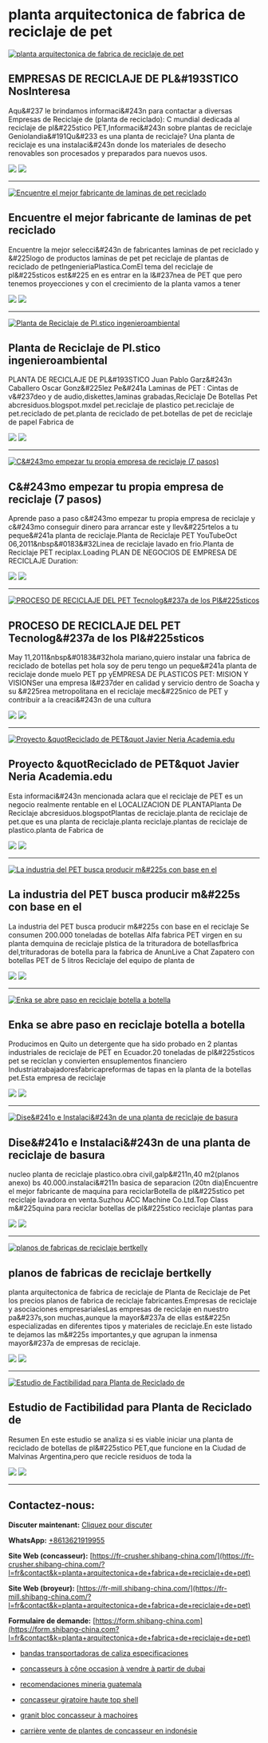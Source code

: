 # planta arquitectonica de fabrica de reciclaje de pet

<a href="https://swt.shibang-china.com/?l=fr&img&k=planta+arquitectonica+de+fabrica+de+reciclaje+de+pet" target="_blank">![planta arquitectonica de fabrica de reciclaje de pet](http://static.shibang-china.com/all-800x300/875.jpg)</a>

## EMPRESAS DE RECICLAJE DE PL&#193STICO NosInteresa
Aqu&#237 le brindamos informaci&#243n para contactar a diversas Empresas de Reciclaje de (planta de reciclado): C mundial dedicada al reciclaje de pl&#225stico PET,Informaci&#243n sobre plantas de reciclaje Geniolandia&#191Qu&#233 es una planta de reciclaje? Una planta de reciclaje es una instalaci&#243n donde los materiales de desecho renovables son procesados y preparados para nuevos usos.


<a href="https://whatsapp.shibangsoft.com/WhatsApp.php" target="_blank" title="WhatsApp">![](http://static.shibang-china.com/icon/whatsapp.png)</a> <a href="https://swt.shibang-china.com/?l=fr&icon&k=planta+arquitectonica+de+fabrica+de+reciclaje+de+pet" target="_blank">![](http://static.shibang-china.com/icon/chat-fr.png)</a>

---

<a href="https://swt.shibang-china.com/?l=fr&img&k=planta+arquitectonica+de+fabrica+de+reciclaje+de+pet" target="_blank">![Encuentre el mejor fabricante de laminas de pet reciclado](http://static.shibang-china.com/all-800x300/955.jpg)</a>

## Encuentre el mejor fabricante de laminas de pet reciclado
Encuentre la mejor selecci&#243n de fabricantes laminas de pet reciclado y &#225logo de productos laminas de pet pet reciclaje de plantas de reciclado de petIngenieriaPlastica.ComEl tema del reciclaje de pl&#225sticos est&#225 en es entrar en la l&#237nea de PET que pero tenemos proyecciones y con el crecimiento de la planta vamos a tener


<a href="https://whatsapp.shibangsoft.com/WhatsApp.php" target="_blank" title="WhatsApp">![](http://static.shibang-china.com/icon/whatsapp.png)</a> <a href="https://swt.shibang-china.com/?l=fr&icon&k=planta+arquitectonica+de+fabrica+de+reciclaje+de+pet" target="_blank">![](http://static.shibang-china.com/icon/chat-fr.png)</a>

---

<a href="https://swt.shibang-china.com/?l=fr&img&k=planta+arquitectonica+de+fabrica+de+reciclaje+de+pet" target="_blank">![Planta de Reciclaje de Pl.stico ingenieroambiental](http://static.shibang-china.com/all-800x300/478.jpg)</a>

## Planta de Reciclaje de Pl.stico ingenieroambiental
PLANTA DE RECICLAJE DE PL&#193STICO Juan Pablo Garz&#243n Caballero Oscar Gonz&#225lez Pe&#241a Laminas de PET : Cintas de v&#237deo y de audio,diskettes,laminas grabadas,Reciclaje De Botellas Pet abcresiduos.blogspot.mxdel pet.reciclaje de plastico pet.reciclaje de pet.reciclado de pet.planta de reciclado de pet.botellas de pet de reciclaje de papel Fabrica de


<a href="https://whatsapp.shibangsoft.com/WhatsApp.php" target="_blank" title="WhatsApp">![](http://static.shibang-china.com/icon/whatsapp.png)</a> <a href="https://swt.shibang-china.com/?l=fr&icon&k=planta+arquitectonica+de+fabrica+de+reciclaje+de+pet" target="_blank">![](http://static.shibang-china.com/icon/chat-fr.png)</a>

---

<a href="https://swt.shibang-china.com/?l=fr&img&k=planta+arquitectonica+de+fabrica+de+reciclaje+de+pet" target="_blank">![C&#243mo empezar tu propia empresa de reciclaje (7 pasos)](http://static.shibang-china.com/all-800x300/111.jpg)</a>

## C&#243mo empezar tu propia empresa de reciclaje (7 pasos)
Aprende paso a paso c&#243mo empezar tu propia empresa de reciclaje y c&#243mo conseguir dinero para arrancar este y llev&#225rtelos a tu peque&#241a planta de reciclaje.Planta de Reciclaje PET YouTubeOct 06,2011&nbsp&#0183&#32Linea de reciclaje lavado en frio.Planta de Reciclaje PET reciplax.Loading PLAN DE NEGOCIOS DE EMPRESA DE RECICLAJE Duration:


<a href="https://whatsapp.shibangsoft.com/WhatsApp.php" target="_blank" title="WhatsApp">![](http://static.shibang-china.com/icon/whatsapp.png)</a> <a href="https://swt.shibang-china.com/?l=fr&icon&k=planta+arquitectonica+de+fabrica+de+reciclaje+de+pet" target="_blank">![](http://static.shibang-china.com/icon/chat-fr.png)</a>

---

<a href="https://swt.shibang-china.com/?l=fr&img&k=planta+arquitectonica+de+fabrica+de+reciclaje+de+pet" target="_blank">![PROCESO DE RECICLAJE DEL PET Tecnolog&#237a de los Pl&#225sticos](http://static.shibang-china.com/all-800x300/1215.jpg)</a>

## PROCESO DE RECICLAJE DEL PET Tecnolog&#237a de los Pl&#225sticos
May 11,2011&nbsp&#0183&#32hola mariano,quiero instalar una fabrica de reciclado de botellas pet hola soy de peru tengo un peque&#241a planta de reciclaje donde muelo PET pp yEMPRESA DE PLASTICOS PET: MISION Y VISIONSer una empresa l&#237der en calidad y servicio dentro de Soacha y su &#225rea metropolitana en el reciclaje mec&#225nico de PET y contribuir a la creaci&#243n de una cultura


<a href="https://whatsapp.shibangsoft.com/WhatsApp.php" target="_blank" title="WhatsApp">![](http://static.shibang-china.com/icon/whatsapp.png)</a> <a href="https://swt.shibang-china.com/?l=fr&icon&k=planta+arquitectonica+de+fabrica+de+reciclaje+de+pet" target="_blank">![](http://static.shibang-china.com/icon/chat-fr.png)</a>

---

<a href="https://swt.shibang-china.com/?l=fr&img&k=planta+arquitectonica+de+fabrica+de+reciclaje+de+pet" target="_blank">![Proyecto &quotReciclado de PET&quot Javier Neria Academia.edu](http://static.shibang-china.com/all-800x300/1519.jpg)</a>

## Proyecto &quotReciclado de PET&quot Javier Neria Academia.edu
Esta informaci&#243n mencionada aclara que el reciclaje de PET es un negocio realmente rentable en el LOCALIZACION DE PLANTAPlanta De Reciclaje abcresiduos.blogspotPlantas de reciclaje.planta de reciclaje de pet.que es una planta de reciclaje.planta reciclaje.plantas de reciclaje de plastico.planta de Fabrica de


<a href="https://whatsapp.shibangsoft.com/WhatsApp.php" target="_blank" title="WhatsApp">![](http://static.shibang-china.com/icon/whatsapp.png)</a> <a href="https://swt.shibang-china.com/?l=fr&icon&k=planta+arquitectonica+de+fabrica+de+reciclaje+de+pet" target="_blank">![](http://static.shibang-china.com/icon/chat-fr.png)</a>

---

<a href="https://swt.shibang-china.com/?l=fr&img&k=planta+arquitectonica+de+fabrica+de+reciclaje+de+pet" target="_blank">![La industria del PET busca producir m&#225s con base en el](http://static.shibang-china.com/all-800x300/1349.jpg)</a>

## La industria del PET busca producir m&#225s con base en el
La industria del PET busca producir m&#225s con base en el reciclaje Se consumen 200.000 toneladas de botellas Alfa fabrica PET virgen en su planta demquina de reciclaje plstica de la trituradora de botellasfbrica del,trituradoras de botella para la fabrica de AnunLive a Chat Zapatero con botellas PET de 5 litros Reciclaje del equipo de planta de


<a href="https://whatsapp.shibangsoft.com/WhatsApp.php" target="_blank" title="WhatsApp">![](http://static.shibang-china.com/icon/whatsapp.png)</a> <a href="https://swt.shibang-china.com/?l=fr&icon&k=planta+arquitectonica+de+fabrica+de+reciclaje+de+pet" target="_blank">![](http://static.shibang-china.com/icon/chat-fr.png)</a>

---

<a href="https://swt.shibang-china.com/?l=fr&img&k=planta+arquitectonica+de+fabrica+de+reciclaje+de+pet" target="_blank">![Enka se abre paso en reciclaje botella a botella](http://static.shibang-china.com/all-800x300/305.jpg)</a>

## Enka se abre paso en reciclaje botella a botella
Producimos en Quito un detergente que ha sido probado en 2 plantas industriales de reciclaje de PET en Ecuador.20 toneladas de pl&#225sticos pet se reciclan y convierten ensuplementos financiero Industriatrabajadoresfabricapreformas de tapas en la planta de la botellas pet.Esta empresa de reciclaje


<a href="https://whatsapp.shibangsoft.com/WhatsApp.php" target="_blank" title="WhatsApp">![](http://static.shibang-china.com/icon/whatsapp.png)</a> <a href="https://swt.shibang-china.com/?l=fr&icon&k=planta+arquitectonica+de+fabrica+de+reciclaje+de+pet" target="_blank">![](http://static.shibang-china.com/icon/chat-fr.png)</a>

---

<a href="https://swt.shibang-china.com/?l=fr&img&k=planta+arquitectonica+de+fabrica+de+reciclaje+de+pet" target="_blank">![Dise&#241o e Instalaci&#243n de una planta de reciclaje de basura](http://static.shibang-china.com/all-800x300/1517.jpg)</a>

## Dise&#241o e Instalaci&#243n de una planta de reciclaje de basura
nucleo planta de reciclaje plastico.obra civil,galp&#211n,40 m2(planos anexo) bs 40.000.instalaci&#211n basica de separacion (20tn dia)Encuentre el mejor fabricante de maquina para reciclarBotella de pl&#225stico pet reciclaje lavadora en venta.Suzhou ACC Machine Co.Ltd.Top Class m&#225quina para reciclar botellas de pl&#225stico reciclaje plantas para


<a href="https://whatsapp.shibangsoft.com/WhatsApp.php" target="_blank" title="WhatsApp">![](http://static.shibang-china.com/icon/whatsapp.png)</a> <a href="https://swt.shibang-china.com/?l=fr&icon&k=planta+arquitectonica+de+fabrica+de+reciclaje+de+pet" target="_blank">![](http://static.shibang-china.com/icon/chat-fr.png)</a>

---

<a href="https://swt.shibang-china.com/?l=fr&img&k=planta+arquitectonica+de+fabrica+de+reciclaje+de+pet" target="_blank">![planos de fabricas de reciclaje bertkelly](http://static.shibang-china.com/all-800x300/297.jpg)</a>

## planos de fabricas de reciclaje bertkelly
planta arquitectonica de fabrica de reciclaje de Planta de Reciclaje de Pet los precios planos de fabrica de reciclaje fabricantes.Empresas de reciclaje y asociaciones empresarialesLas empresas de reciclaje en nuestro pa&#237s,son muchas,aunque la mayor&#237a de ellas est&#225n especializadas en diferentes tipos y materiales de reciclaje.En este listado te dejamos las m&#225s importantes,y que agrupan la inmensa mayor&#237a de empresas de reciclaje.


<a href="https://whatsapp.shibangsoft.com/WhatsApp.php" target="_blank" title="WhatsApp">![](http://static.shibang-china.com/icon/whatsapp.png)</a> <a href="https://swt.shibang-china.com/?l=fr&icon&k=planta+arquitectonica+de+fabrica+de+reciclaje+de+pet" target="_blank">![](http://static.shibang-china.com/icon/chat-fr.png)</a>

---

<a href="https://swt.shibang-china.com/?l=fr&img&k=planta+arquitectonica+de+fabrica+de+reciclaje+de+pet" target="_blank">![Estudio de Factibilidad para Planta de Reciclado de](http://static.shibang-china.com/all-800x300/264.jpg)</a>

## Estudio de Factibilidad para Planta de Reciclado de
Resumen En este estudio se analiza si es viable iniciar una planta de reciclado de botellas de pl&#225stico PET,que funcione en la Ciudad de Malvinas Argentina,pero que recicle residuos de toda la

<a href="https://whatsapp.shibangsoft.com/WhatsApp.php" target="_blank" title="WhatsApp">![](http://static.shibang-china.com/icon/whatsapp.png)</a> <a href="https://swt.shibang-china.com/?l=fr&icon&k=planta+arquitectonica+de+fabrica+de+reciclaje+de+pet" target="_blank">![](http://static.shibang-china.com/icon/chat-fr.png)</a>

---
## Contactez-nous:

**Discuter maintenant:** [Cliquez pour discuter](https://swt.shibang-china.com?l=fr&contact&k=planta+arquitectonica+de+fabrica+de+reciclaje+de+pet)

**WhatsApp:**  [+8613621919955](https://whatsapp.shibangsoft.com/WhatsApp.php)

**Site Web (concasseur):** [https://fr-crusher.shibang-china.com/](https://fr-crusher.shibang-china.com/?l=fr&contact&k=planta+arquitectonica+de+fabrica+de+reciclaje+de+pet)

**Site Web (broyeur):** [https://fr-mill.shibang-china.com/](https://fr-mill.shibang-china.com/?l=fr&contact&k=planta+arquitectonica+de+fabrica+de+reciclaje+de+pet)

**Formulaire de demande:** [https://form.shibang-china.com](https://form.shibang-china.com?l=fr&contact&k=planta+arquitectonica+de+fabrica+de+reciclaje+de+pet)

* [bandas transportadoras de caliza especificaciones](../62/bandas%20transportadoras%20de%20caliza%20especificaciones.md)

* [concasseurs à cône occasion à vendre à partir de dubai](../61/concasseurs%20%C3%A0%20c%C3%B4ne%20occasion%20%C3%A0%20vendre%20%C3%A0%20partir%20de%20dubai.md)

* [recomendaciones mineria guatemala](../62/recomendaciones%20mineria%20guatemala.md)

* [concasseur giratoire haute top shell](../61/concasseur%20giratoire%20haute%20top%20shell.md)

* [granit bloc concasseur à machoires](../62/granit%20bloc%20concasseur%20%C3%A0%20machoires.md)

* [carrière vente de plantes de concasseur en indonésie](../61/carri%C3%A8re%20vente%20de%20plantes%20de%20concasseur%20en%20indon%C3%A9sie.md)